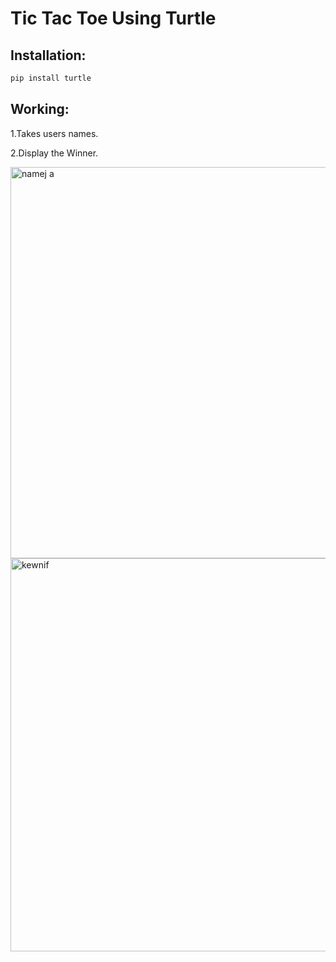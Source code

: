 # Tic Tac Toe Using Turtle
## Installation:
```bash
pip install turtle
```
## Working:
1.Takes users names.

2.Display the Winner.

<img width="591" height="626" alt="namej a" src="https://github.com/user-attachments/assets/fc38313b-fa55-4c36-9e40-71a55c42a541" />
<img width="597" height="629" alt="kewnif" src="https://github.com/user-attachments/assets/f4e4e0a5-71f9-4631-b167-81320501d66f" />


